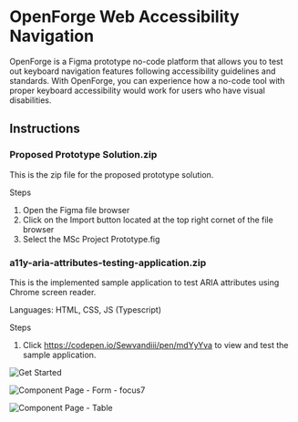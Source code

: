 # OpenForge Web Accessibility Navigation

OpenForge is a Figma prototype no-code platform that allows you to test out keyboard navigation features following accessibility guidelines and standards. With OpenForge, you can experience how a no-code tool with proper keyboard accessibility would work for users who have visual disabilities.

## Instructions

### Proposed Prototype Solution.zip
This is the zip file for the proposed prototype solution.

Steps
1. Open the Figma file browser
2. Click on the Import button located at the top right cornet of the file browser
3. Select the MSc Project Prototype.fig


### a11y-aria-attributes-testing-application.zip
This is the implemented sample application to test ARIA attributes using Chrome screen reader.

Languages: HTML, CSS, JS (Typescript)

Steps
1. Click https://codepen.io/Sewvandiii/pen/mdYyYva to view and test the sample application.


![Get Started](https://github.com/Sewvandiii/OpenForge-Web-A11y-Navigation/assets/61576355/7de44924-f7ac-42ca-97b7-47c3d837dcca)

![Component Page - Form - focus7](https://github.com/Sewvandiii/OpenForge-Web-A11y-Navigation/assets/61576355/988f5891-bf7e-46c0-9029-2dd1470f7e6f)

![Component Page - Table](https://github.com/Sewvandiii/OpenForge-Web-A11y-Navigation/assets/61576355/cd08e14b-d807-47cb-8b71-2c4bc3703634)




